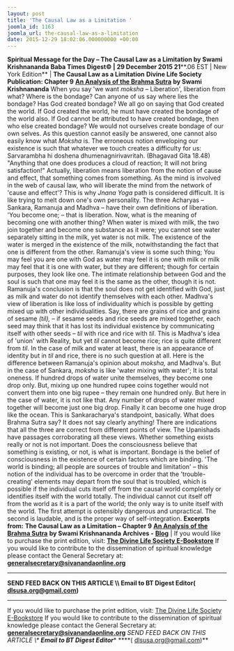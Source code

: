 ```yaml
---
layout: post
title: 'The Causal Law as a Limitation '
joomla_id: 1163
joomla_url: the-causal-law-as-a-limitation
date: 2015-12-29 18:02:06.000000000 +00:00
---
```

**Spiritual Message for the Day – The Causal Law as a Limitation by Swami Krishnananda**
 **Baba Times Digest© | 29 December 2015 21****.06 EST | New York Edition**
| 
**The Causal Law as a Limitation**
**Divine Life Society Publication: Chapter 9** [**An Analysis of the Brahma Sutra**](http://www.swami-krishnananda.org/brahma/brahma_09.html) **by Swami Krishnananda**
When you say 'we want _moksha_ – Liberation', liberation from what? Where is the bondage? Can anyone of us say where lies the bondage? Has God created bondage? We all go on saying that God created the world. If God created the world, he must have created the bondage of the world also. If God cannot be attributed to have created bondage, then who else created bondage? We would not ourselves create bondage of our own selves. As this question cannot easily be answered, one cannot also easily know what _Moksha_ is. The erroneous notion enveloping our existence is such that whatever we touch creates a difficulty for us:
Sarvarambha hi doshena dhumenagnirivavritah. (Bhagavad Gita 18.48)
"Anything that one does produces a cloud of reaction; It will not bring satisfaction!"
Actually, liberation means liberation from the notion of cause and effect, that something comes from something. As the mind is involved in the web of causal law, who will liberate the mind from the network of 'cause and effect'? This is why _Jnana Yoga_ path is considered difficult. It is like trying to melt down one's own personality.
The three Acharyas – Sankara, Ramanuja and Madhva – have their own definitions of liberation. 'You become one; – that is liberation. Now, what is the meaning of becoming one with another thing? When water is mixed with milk, the two join together and become one substance as it were; you cannot see water separately sitting in the milk, yet water is not milk. The existence of the water is merged in the existence of the milk, notwithstanding the fact that one is different from the other. Ramanuja's view is some such thing; You may feel you are one with God as water may feel it is one with milk or milk may feel that it is one with water, but they are different; though for certain purposes, they look like one. The intimate relationship between God and the soul is such that one may feel it is the same as the other, though it is not. Ramanuja's conclusion is that the soul does not get identified with God, just as milk and water do not identify themselves with each other.
Madhva's view of liberation is like loss of individuality which is possible by getting mixed up with other individualities. Say, there are grains of rice and grains of sesame _(til),_ – if sesame seeds and rice seeds are mixed together, each seed may think that it has lost its individual existence by communicating itself with other seeds – _til_ with rice and rice with _til_. This is Madhva's idea of 'union' with Reality, but yet _til_ cannot become rice; rice is quite different from _til_. In the case of milk and water at least, there is an appearance of identity but in _til_ and rice, there is no such question at all. Here is the difference between Ramanuja's opinion about _moksha,_ and Madhva's.
But in the case of Sankara, _moksha_ is like 'water mixing with water'; It is total oneness. If hundred drops of water unite themselves, they become one drop only. But, mixing up one hundred rupee coins together would not convert them into one big rupee – they remain one hundred only. But here in the case of water, it is not like that. Any number of drops of water mixed together will become just one big drop. Finally it can become one huge drop like the ocean. This is Sankaracharya's standpoint, basically.
What does Brahma Sutra say? It does not say clearly anything! There are indications that all the three are correct from different points of view. The Upanishads have passages corroborating all these views.
Whether something exists really or not is not important. Does the consciousness believe that something is existing, or not, is what is important. Bondage is the belief of consciousness in the existence of certain factors which are binding. 'The world is binding; all people are sources of trouble and limitation' – this notion of the individual has to be overcome in order that the 'trouble-creating' elements may depart from the soul that is troubled, which is possible if the individual cuts itself off from the causal world completely or identifies itself with the world totally. The individual cannot cut itself off from the world as it is a part of the world; the only way is to unite itself with the world. The first attempt is ostensibly dangerous and unpractical. The second is laudable, and is the proper way of self-integration.
**Excerpts from:**
**The Causal Law as a Limitation – Chapter 9** [**An Analysis of the Brahma Sutra**](http://www.swami-krishnananda.org/brahma/brahma_09.html) **by Swami Krishnananda**
**Archives -** [**Blog**](http://dlsusa.blogspot.com/)
 |
If you would like to purchase the print edition, visit: **[The Divine Life Society E-Bookstore](http://www.dlshq.org/download/download.htm)**
If you would like to contribute to the dissemination of spiritual knowledge please contact the General Secretary at: [](mailto:%20%3Cscript%20type=%27text/javascript%27%3E%20%3C%21--%20var%20prefix%20=%20%27ma%27%20+%20%27il%27%20+%20%27to%27;%20var%20path%20=%20%27hr%27%20+%20%27ef%27%20+%20%27=%27;%20var%20addy57016%20=%20%27generalsecretary%27%20+%20%27@%27;%20addy57016%20=%20addy57016%20+%20%27sivanandaonline%27%20+%20%27.%27%20+%20%27org%27;%20document.write%28%27%3Ca%20%27%20+%20path%20+%20%27%5C%27%27%20+%20prefix%20+%20%27:%27%20+%20addy57016%20+%20%27%5C%27%3E%27%29;%20document.write%28addy57016%29;%20document.write%28%27%3C%5C/a%3E%27%29;%20//--%3E%5Cn%20%3C/script%3E%3Cscript%20type=%27text/javascript%27%3E%20%3C%21--%20document.write%28%27%3Cspan%20style=%5C%27display:%20none;%5C%27%3E%27%29;%20//--%3E%20%3C/script%3EThis%20email%20address%20is%20being%20protected%20from%20spambots.%20You%20need%20JavaScript%20enabled%20to%20view%20it.%20%3Cscript%20type=%27text/javascript%27%3E%20%3C%21--%20document.write%28%27%3C/%27%29;%20document.write%28%27span%3E%27%29;%20//--%3E%20%3C/script%3E?subject=Contribution%20to%20Dissemination%20of%20Spiritual%20Knowledge) **generalsecretary@sivanandaonline.org**
****
**SEND FEED BACK ON THIS ARTICLE \\\ Email to BT Digest Editor[](mailto:%20%3Cscript%20type=%27text/javascript%27%3E%20%3C%21--%20var%20prefix%20=%20%27ma%27%20+%20%27il%27%20+%20%27to%27;%20var%20path%20=%20%27hr%27%20+%20%27ef%27%20+%20%27=%27;%20var%20addy72654%20=%20%27dlsusa.org%27%20+%20%27@%27;%20addy72654%20=%20addy72654%20+%20%27gmail%27%20+%20%27.%27%20+%20%27com%27;%20document.write%28%27%3Ca%20%27%20+%20path%20+%20%27%5C%27%27%20+%20prefix%20+%20%27:%27%20+%20addy72654%20+%20%27%5C%27%3E%27%29;%20document.write%28addy72654%29;%20document.write%28%27%3C%5C/a%3E%27%29;%20//--%3E%5Cn%20%3C/script%3E%3Cscript%20type=%27text/javascript%27%3E%20%3C%21--%20document.write%28%27%3Cspan%20style=%5C%27display:%20none;%5C%27%3E%27%29;%20//--%3E%20%3C/script%3EThis%20email%20address%20is%20being%20protected%20from%20spambots.%20You%20need%20JavaScript%20enabled%20to%20view%20it.%20%3Cscript%20type=%27text/javascript%27%3E%20%3C%21--%20document.write%28%27%3C/%27%29;%20document.write%28%27span%3E%27%29;%20//--%3E%20%3C/script%3E?subject=DLS%20Posts)( [dlsusa.org@gmail.com](mailto:dlsusa.org@gmail.com))**
* * *
  
If you would like to purchase the print edition, visit: [The Divine Life Society E-Bookstore](http://www.dlshq.org/download/download.htm)
If you would like to contribute to the dissemination of spiritual knowledge please contact the General Secretary at: **[generalsecretary@sivanandaonline.org](mailto:generalsecretary@sivanandaonline.org)**
**SEND FEED BACK ON THIS ARTICLE \\\**  **Email to BT Digest Editor**** [](mailto:%20%3Cscript%20type=%27text/javascript%27%3E%20%3C%21--%20var%20prefix%20=%20%27ma%27%20+%20%27il%27%20+%20%27to%27;%20var%20path%20=%20%27hr%27%20+%20%27ef%27%20+%20%27=%27;%20var%20addy72654%20=%20%27dlsusa.org%27%20+%20%27@%27;%20addy72654%20=%20addy72654%20+%20%27gmail%27%20+%20%27.%27%20+%20%27com%27;%20document.write%28%27%3Ca%20%27%20+%20path%20+%20%27%5C%27%27%20+%20prefix%20+%20%27:%27%20+%20addy72654%20+%20%27%5C%27%3E%27%29;%20document.write%28addy72654%29;%20document.write%28%27%3C%5C/a%3E%27%29;%20//--%3E%5Cn%20%3C/script%3E%3Cscript%20type=%27text/javascript%27%3E%20%3C%21--%20document.write%28%27%3Cspan%20style=%5C%27display:%20none;%5C%27%3E%27%29;%20//--%3E%20%3C/script%3EThis%20email%20address%20is%20being%20protected%20from%20spambots.%20You%20need%20JavaScript%20enabled%20to%20view%20it.%20%3Cscript%20type=%27text/javascript%27%3E%20%3C%21--%20document.write%28%27%3C/%27%29;%20document.write%28%27span%3E%27%29;%20//--%3E%20%3C/script%3E?subject=DLS%20Posts)****( [dlsusa.org@gmail.com](mailto:dlsusa.org@gmail.com))**  

